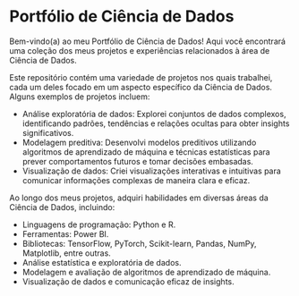 # Portfólio de Ciência de Dados
Bem-vindo(a) ao meu Portfólio de Ciência de Dados! Aqui você encontrará uma coleção dos meus projetos e experiências relacionados à área de Ciência de Dados.

Este repositório contém uma variedade de projetos nos quais trabalhei, cada um deles focado em um aspecto específico da Ciência de Dados. Alguns exemplos de projetos incluem:

* Análise exploratória de dados: Explorei conjuntos de dados complexos, identificando padrões, tendências e relações ocultas para obter insights significativos.
* Modelagem preditiva: Desenvolvi modelos preditivos utilizando algoritmos de aprendizado de máquina e técnicas estatísticas para prever comportamentos futuros e tomar decisões embasadas.
* Visualização de dados: Criei visualizações interativas e intuitivas para comunicar informações complexas de maneira clara e eficaz.

Ao longo dos meus projetos, adquiri habilidades em diversas áreas da Ciência de Dados, incluindo:

* Linguagens de programação: Python e R.
* Ferramentas: Power BI.
* Bibliotecas: TensorFlow, PyTorch, Scikit-learn, Pandas, NumPy, Matplotlib, entre outras.
* Análise estatística e exploratória de dados.
* Modelagem e avaliação de algoritmos de aprendizado de máquina.
* Visualização de dados e comunicação eficaz de insights.
